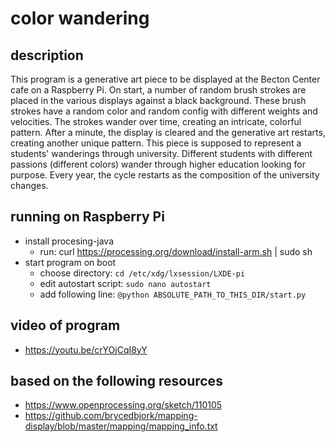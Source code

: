 # color wandering

## description

This program is a generative art piece to be displayed at the Becton Center cafe on a Raspberry Pi. On start, a number of random brush strokes are placed in the various displays against a black background. These brush strokes have a random color and random config with different weights and velocities. The strokes wander over time, creating an intricate, colorful pattern. After a minute, the display is cleared and the generative art restarts, creating another unique pattern.
This piece is supposed to represent a students' wanderings through university. Different students with different passions (different colors) wander through higher education looking for purpose. Every year, the cycle restarts as the composition of the university changes.

## running on Raspberry Pi

- install procesing-java
  - run: curl https://processing.org/download/install-arm.sh | sudo sh
- start program on boot
  - choose directory: `cd /etc/xdg/lxsession/LXDE-pi`
  - edit autostart script: `sudo nano autostart`
  - add following line: `@python ABSOLUTE_PATH_TO_THIS_DIR/start.py`

## video of program

- https://youtu.be/crYOjCqI8yY

## based on the following resources

- https://www.openprocessing.org/sketch/110105
- https://github.com/brycedbjork/mapping-display/blob/master/mapping/mapping_info.txt
